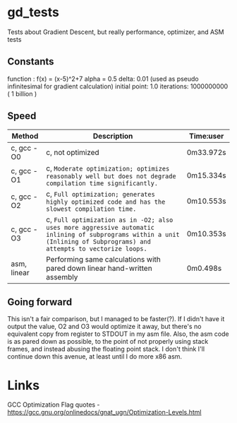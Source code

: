 # gd_tests
Tests about Gradient Descent, but really performance, optimizer, and ASM tests

## Constants
function : f(x) = (x-5)^2+7
alpha  = 0.5
delta: 0.01 (used as pseudo infinitesimal for gradient calculation)
initial point: 1.0
iterations: 1000000000 ( 1 billion )

## Speed
| Method | Description | Time:user |
| ------ | ----------- | ---- |
| c, gcc -O0 | c, not optimized | 0m33.972s |
| c, gcc -O1 | c, `Moderate optimization; optimizes reasonably well but does not degrade compilation time significantly.` | 0m15.334s |
| c, gcc -O2 | c, `Full optimization; generates highly optimized code and has the slowest compilation time.` | 0m10.553s |
| c, gcc -O3 | c, `Full optimization as in -O2; also uses more aggressive automatic inlining of subprograms within a unit (Inlining of Subprograms) and attempts to vectorize loops.` | 0m10.353s |
| asm, linear | Performing same calculations with pared down linear hand-written assembly | 0m0.498s |  

## Going forward
This isn't a fair comparison, but I managed to be faster(?). If I didn't have it output the value, O2 and O3 would optimize it away, but there's no equivalent copy from register to STDOUT in my asm file. Also, the asm code is as pared down as possible, to the point of not properly using stack frames, and instead abusing the floating point stack.
I don't think I'll continue down this avenue, at least until I do more x86 asm.

# Links
GCC Optimization Flag quotes - https://gcc.gnu.org/onlinedocs/gnat_ugn/Optimization-Levels.html
